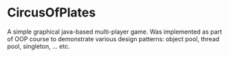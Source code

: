 # CircusOfPlates
A simple graphical java-based multi-player game. Was implemented as part of OOP course to demonstrate various design patterns: object pool, thread pool, singleton, ... etc.
